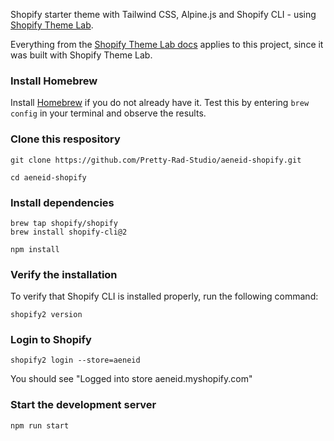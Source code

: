 Shopify starter theme with Tailwind CSS, Alpine.js and Shopify CLI - using [Shopify Theme Lab](https://github.com/uicrooks/shopify-theme-lab).

Everything from the [Shopify Theme Lab docs](https://uicrooks.github.io/shopify-theme-lab-docs) applies to this project, since it was built with Shopify Theme Lab.


### Install Homebrew 

Install [Homebrew](https://brew.sh/) if you do not already have it. Test this by entering `brew config` in your terminal and observe the results. 


### Clone this respository

```
git clone https://github.com/Pretty-Rad-Studio/aeneid-shopify.git

cd aeneid-shopify
```


### Install dependencies
```
brew tap shopify/shopify
brew install shopify-cli@2

npm install 
```


### Verify the installation

To verify that Shopify CLI is installed properly, run the following command:

```
shopify2 version
```

### Login to Shopify

```
shopify2 login --store=aeneid
```

You should see "Logged into store aeneid.myshopify.com"


### Start the development server

```
npm run start
```